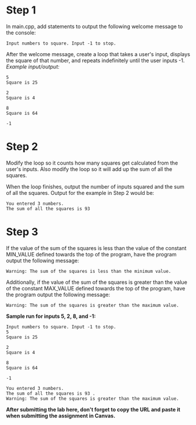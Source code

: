 # Step 1

In main.cpp, add statements to output the following welcome message to the console:

    Input numbers to square. Input -1 to stop.

After the welcome message, create a loop that takes a user's input, displays the square of that number, and repeats indefinitely until the user inputs -1.
_Example input/output:_
```
5
Square is 25

2
Square is 4

8
Square is 64

-1
```

# Step 2

Modify the loop so it counts how many squares get calculated from the user's inputs. Also modify the loop so it will add up the sum of all the squares.

When the loop finishes, output the number of inputs squared and the sum of all the squares. Output for the example in Step 2 would be:
```
You entered 3 numbers.
The sum of all the squares is 93
```

# Step 3

If the value of the sum of the squares is less than the value of the constant MIN_VALUE defined towards the top of the program, have the program output the following message:
```
Warning: The sum of the squares is less than the minimum value.
```
Additionally, if the value of the sum of the squares is greater than the value of the constant MAX_VALUE defined towards the top of the program, have the program output the following message:
```
Warning: The sum of the squares is greater than the maximum value.
```

**Sample run for inputs 5, 2, 8, and -1:**
```
Input numbers to square. Input -1 to stop.
5
Square is 25

2
Square is 4

8
Square is 64

-1

You entered 3 numbers.
The sum of all the squares is 93 .
Warning: The sum of the squares is greater than the maximum value.
```

**After submitting the lab here, don't forget to copy the URL and paste it when submitting the assignment in Canvas.**